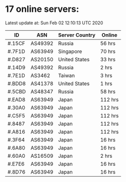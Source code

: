 # 17 online servers:

Latest update at: Sun Feb 02 12:10:13 UTC 2020

| ID | ASN | Server Country | Online |
| -- | --- | -------------- | ------ |
| #.15CF | AS49392 | Russia | 56 hrs |
| #.7F1D | AS63949 | Singapore | 70 hrs |
| #.D827 | AS20150 | United States | 33 hrs |
| #.14D9 | AS49392 | Russia | 2 hrs |
| #.7E1D | AS3462 | Taiwan | 3 hrs |
| #.BDD8 | AS41378 | United States | 1 hrs |
| #.5CBD | AS48347 | Russia | 58 hrs |
| #.EAD8 | AS63949 | Japan | 112 hrs |
| #.30A0 | AS63949 | Japan | 112 hrs |
| #.C5F5 | AS63949 | Japan | 112 hrs |
| #.8487 | AS63949 | Japan | 112 hrs |
| #.A816 | AS63949 | Japan | 112 hrs |
| #.3F64 | AS63949 | Japan | 16 hrs |
| #.6A80 | AS63949 | Japan | 16 hrs |
| #.60A0 | AS16509 | Japan | 2 hrs |
| #.E7E6 | AS63949 | Japan | 16 hrs |
| #.8D76 | AS63949 | Japan | 16 hrs |


